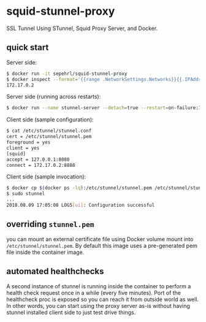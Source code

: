 # squid-stunnel-proxy

SSL Tunnel Using STunnel, Squid Proxy Server, and Docker.

## quick start

Server side:

```bash
$ docker run -it sepehrl/squid-stunnel-proxy
$ docker inspect --format='{{range .NetworkSettings.Networks}}{{.IPAddress}}{{end}}' $(docker ps -lq)
172.17.0.2
```

Server side (running across restarts):

```bash
$ docker run --name stunnel-server --detach=true --restart=on-failure:10 --net=host sepehrl/squid-stunnel-proxy
```

Client side (sample configuration):

```bash
$ cat /etc/stunnel/stunnel.conf
cert = /etc/stunnel/stunnel.pem
foreground = yes
client = yes
[squid]
accept = 127.0.0.1:8080
connect = 172.17.0.2:8888
```

Client side (sample invocation):

```bash
$ docker cp $(docker ps -lq):/etc/stunnel/stunnel.pem /etc/stunnel/stunnel.pem
$ sudo stunnel
...
2018.08.09 17:05:08 LOG5[ui]: Configuration successful
```

## overriding `stunnel.pem`

you can mount an external certificate file using Docker volume mount into
`/etc/stunnel/stunnel.pem`. By default this image uses a pre-generated pem file
inside the container image.

## automated healthchecks

A second instance of stunnel is running inside the container to perform a health
check request once in a while (every five minutes). Port of the healthcheck proc
is exposed so you can reach it from outside world as well. In other words, you
can start using the proxy server as-is without having stunnel installed client
side to just test drive things.
